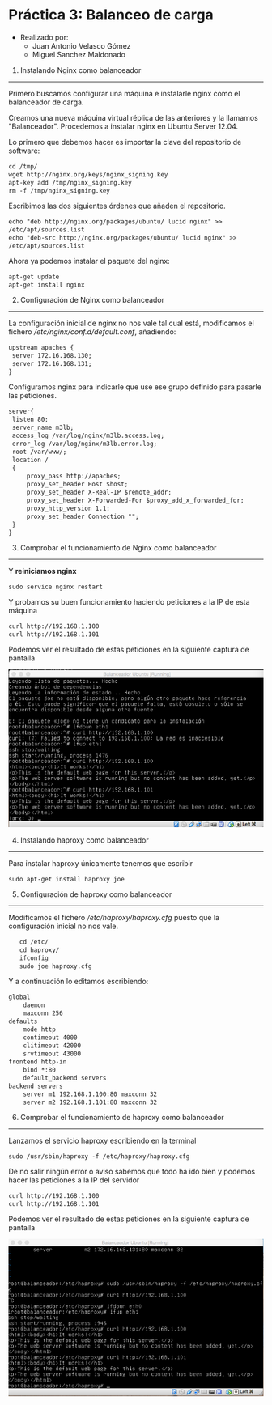 **Práctica 3:** Balanceo de carga
==================

- Realizado por:
	+ Juan Antonio Velasco Gómez
	+ Miguel Sanchez Maldonado

1. Instalando Nginx como balanceador
------------------

Primero buscamos configurar una máquina e instalarle nginx como el balanceador de carga.

Creamos una nueva máquina virtual réplica de las anteriores y la llamamos "Balanceador". Procedemos a instalar nginx en Ubuntu Server 12.04.

Lo primero que debemos hacer es importar la clave del repositorio de software:

	cd /tmp/
	wget http://nginx.org/keys/nginx_signing.key
	apt-key add /tmp/nginx_signing.key
	rm -f /tmp/nginx_signing.key

Escribimos las dos siguientes órdenes que añaden el repositorio.

	echo "deb http://nginx.org/packages/ubuntu/ lucid nginx" >> /etc/apt/sources.list
	echo "deb-src http://nginx.org/packages/ubuntu/ lucid nginx" >> /etc/apt/sources.list

Ahora ya podemos instalar el paquete del nginx:

	apt-get update
	apt-get install nginx

2. Configuración de Nginx como balanceador
------------------

La configuración inicial de nginx no nos vale tal cual está, modificamos el fichero */etc/nginx/conf.d/default.conf*, añadiendo:

	upstream apaches {
	 server 172.16.168.130;
 	 server 172.16.168.131;
	}

Configuramos nginx para indicarle que use ese grupo definido para pasarle las peticiones.

	server{
	 listen 80;
	 server_name m3lb;
	 access_log /var/log/nginx/m3lb.access.log;
	 error_log /var/log/nginx/m3lb.error.log;
	 root /var/www/;
	 location /
	 {
		 proxy_pass http://apaches;
		 proxy_set_header Host $host;
		 proxy_set_header X-Real-IP $remote_addr;
		 proxy_set_header X-Forwarded-For $proxy_add_x_forwarded_for;
		 proxy_http_version 1.1;
		 proxy_set_header Connection "";
	 }
	}

3. Comprobar el funcionamiento de Nginx como balanceador
------------------

Y **reiniciamos nginx**

	sudo service nginx restart

Y probamos su buen funcionamiento haciendo peticiones a la IP de esta máquina

	curl http://192.168.1.100
	curl http://192.168.1.101

Podemos ver el resultado de estas peticiones en la siguiente captura de pantalla

![Captura 1](images/nginx.png)

4. Instalando haproxy como balanceador
------------------

Para instalar haproxy únicamente tenemos que escribir

	sudo apt-get install haproxy joe

5. Configuración de haproxy como balanceador
------------------

Modificamos el fichero */etc/haproxy/haproxy.cfg* puesto que la configuración inicial no nos vale.  
 ```	
	cd /etc/
	cd haproxy/
	ifconfig
	sudo joe haproxy.cfg 
```
Y a continuación lo editamos escribiendo: 

	global
		daemon
		maxconn 256
	defaults
		mode http
		contimeout 4000
		clitimeout 42000
		srvtimeout 43000
	frontend http-in
		bind *:80
		default_backend servers
	backend servers
		server m1 192.168.1.100:80 maxconn 32
		server m2 192.168.1.101:80 maxconn 32

6. Comprobar el funcionamiento de haproxy como balanceador
------------------

Lanzamos el servicio haproxy escribiendo en la terminal

	sudo /usr/sbin/haproxy -f /etc/haproxy/haproxy.cfg

De no salir ningún error o aviso sabemos que todo ha ido bien y podemos hacer las peticiones a la IP del servidor

	curl http://192.168.1.100
	curl http://192.168.1.101

Podemos ver el resultado de estas peticiones en la siguiente captura de pantalla

![Captura 2](images/haproxy.png)
